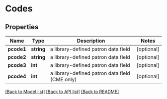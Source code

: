 # Codes

## Properties
Name | Type | Description | Notes
------------ | ------------- | ------------- | -------------
**pcode1** | **string** | a library-defined patron data field | [optional] 
**pcode2** | **string** | a library-defined patron data field | [optional] 
**pcode3** | **int** | a library-defined patron data field | [optional] 
**pcode4** | **int** | a library-defined patron data field (CME only) | [optional] 

[[Back to Model list]](../README.md#documentation-for-models) [[Back to API list]](../README.md#documentation-for-api-endpoints) [[Back to README]](../README.md)


